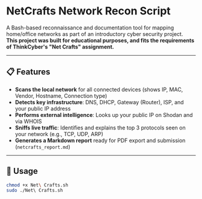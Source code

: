 # NetCrafts Network Recon Script

A Bash-based reconnaissance and documentation tool for mapping home/office networks as part of an introductory cyber security project.  
**This project was built for educational purposes, and fits the requirements of ThinkCyber's "Net Crafts" assignment.**

---

## 📋 Features

- **Scans the local network** for all connected devices (shows IP, MAC, Vendor, Hostname, Connection type)
- **Detects key infrastructure**: DNS, DHCP, Gateway (Router), ISP, and your public IP address
- **Performs external intelligence**: Looks up your public IP on Shodan and via WHOIS
- **Sniffs live traffic**: Identifies and explains the top 3 protocols seen on your network (e.g., TCP, UDP, ARP)
- **Generates a Markdown report** ready for PDF export and submission (`netcrafts_report.md`)

---

## 🚀 Usage

```bash
chmod +x Net\ Crafts.sh
sudo ./Net\ Crafts.sh
